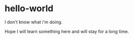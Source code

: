 # hello-world
I don't know what i'm doing.

Hope I will learn something here and will stay for a long time.
